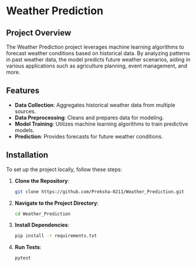 # Weather Prediction

## Project Overview

The Weather Prediction project leverages machine learning algorithms to forecast weather conditions based on historical data. By analyzing patterns in past weather data, the model predicts future weather scenarios, aiding in various applications such as agriculture planning, event management, and more.

## Features

- **Data Collection**: Aggregates historical weather data from multiple sources.
- **Data Preprocessing**: Cleans and prepares data for modeling.
- **Model Training**: Utilizes machine learning algorithms to train predictive models.
- **Prediction**: Provides forecasts for future weather conditions.


## Installation

To set up the project locally, follow these steps:

1. **Clone the Repository**:

   ```bash
   git clone https://github.com/Preksha-0211/Weather_Prediction.git
   ```

2. **Navigate to the Project Directory**:

   ```bash
   cd Weather_Prediction
   ```

3. **Install Dependencies**:

   ```bash
   pip install -r requirements.txt
   ```

4. **Run Tests**:

   ```bash
   pytest
   ```
